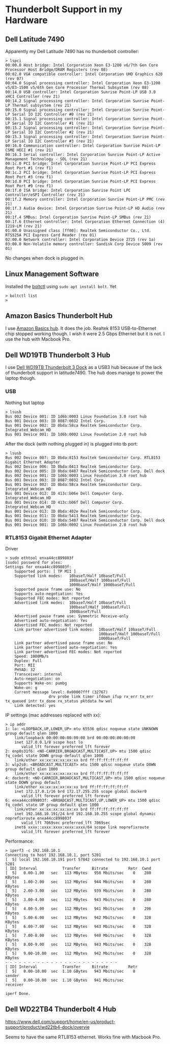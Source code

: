 # Thunderbolt Support in my Hardware

## Dell Latitude 7490

Apparently my Dell Latitude 7490 has no thunderbolt controller:

```
> lspci
00:00.0 Host bridge: Intel Corporation Xeon E3-1200 v6/7th Gen Core Processor Host Bridge/DRAM Registers (rev 08)
00:02.0 VGA compatible controller: Intel Corporation UHD Graphics 620 (rev 07)
00:04.0 Signal processing controller: Intel Corporation Xeon E3-1200 v5/E3-1500 v5/6th Gen Core Processor Thermal Subsystem (rev 08)
00:14.0 USB controller: Intel Corporation Sunrise Point-LP USB 3.0 xHCI Controller (rev 21)
00:14.2 Signal processing controller: Intel Corporation Sunrise Point-LP Thermal subsystem (rev 21)
00:15.0 Signal processing controller: Intel Corporation Sunrise Point-LP Serial IO I2C Controller #0 (rev 21)
00:15.1 Signal processing controller: Intel Corporation Sunrise Point-LP Serial IO I2C Controller #1 (rev 21)
00:15.2 Signal processing controller: Intel Corporation Sunrise Point-LP Serial IO I2C Controller #2 (rev 21)
00:15.3 Signal processing controller: Intel Corporation Sunrise Point-LP Serial IO I2C Controller #3 (rev 21)
00:16.0 Communication controller: Intel Corporation Sunrise Point-LP CSME HECI #1 (rev 21)
00:16.3 Serial controller: Intel Corporation Sunrise Point-LP Active Management Technology - SOL (rev 21)
00:1c.0 PCI bridge: Intel Corporation Sunrise Point-LP PCI Express Root Port #1 (rev f1)
00:1c.2 PCI bridge: Intel Corporation Sunrise Point-LP PCI Express Root Port #3 (rev f1)
00:1d.0 PCI bridge: Intel Corporation Sunrise Point-LP PCI Express Root Port #9 (rev f1)
00:1f.0 ISA bridge: Intel Corporation Sunrise Point LPC Controller/eSPI Controller (rev 21)
00:1f.2 Memory controller: Intel Corporation Sunrise Point-LP PMC (rev 21)
00:1f.3 Audio device: Intel Corporation Sunrise Point-LP HD Audio (rev 21)
00:1f.4 SMBus: Intel Corporation Sunrise Point-LP SMBus (rev 21)
00:1f.6 Ethernet controller: Intel Corporation Ethernet Connection (4) I219-LM (rev 21)
01:00.0 Unassigned class [ff00]: Realtek Semiconductor Co., Ltd. RTS525A PCI Express Card Reader (rev 01)
02:00.0 Network controller: Intel Corporation Device 2725 (rev 1a)
03:00.0 Non-Volatile memory controller: Sandisk Corp Device 5009 (rev 01)
```

No changes when dock is plugged in.

## Linux Management Software

Installed the
[boltctl](https://manpages.ubuntu.com/manpages/jammy/man1/boltctl.1.html)
using `sudo apt install bolt`.  Yet

```
> boltctl list
>
```

## Amazon Basics Thunderbolt Hub

I use [Amazon Basics
hub](https://www.amazon.com/gp/product/B086H3FMPZ/ref=ppx_yo_dt_b_search_asin_title).
It does the job.  Realtek 8153 USB-to-Ethernet chip stopped working though.
I wish it were 2.5 Gbps Ethernet but it is not.  I use the hub with Macbook Pro.

## Dell WD19TB Thunderbolt 3 Hub

I use [Dell WD19TB Thunderbolt 3
Dock](https://www.dell.com/support/home/en-us/product-support/product/dell-wd19tb-dock/docs)
as a USB3 hub because of the lack of thunderbolt support in latitude7490.
The hub does manage to power the laptop though.

### USB

Nothing but laptop

```
> lsusb
Bus 002 Device 001: ID 1d6b:0003 Linux Foundation 3.0 root hub
Bus 001 Device 003: ID 8087:0032 Intel Corp.
Bus 001 Device 002: ID 0bda:58ca Realtek Semiconductor Corp. Integrated_Webcam_HD
Bus 001 Device 001: ID 1d6b:0002 Linux Foundation 2.0 root hub
```

After the dock (with nothing plugged in) is plugged into tb port:

```
> lsusb
Bus 002 Device 007: ID 0bda:8153 Realtek Semiconductor Corp. RTL8153 Gigabit Ethernet Adapter
Bus 002 Device 006: ID 0bda:0413 Realtek Semiconductor Corp.
Bus 002 Device 005: ID 0bda:0487 Realtek Semiconductor Corp. Dell dock
Bus 002 Device 001: ID 1d6b:0003 Linux Foundation 3.0 root hub
Bus 001 Device 003: ID 8087:0032 Intel Corp.
Bus 001 Device 002: ID 0bda:58ca Realtek Semiconductor Corp. Integrated_Webcam_HD
Bus 001 Device 012: ID 413c:b06e Dell Computer Corp. Integrated_Webcam_HD
Bus 001 Device 014: ID 413c:b06f Dell Computer Corp. Integrated_Webcam_HD
Bus 001 Device 013: ID 0bda:402e Realtek Semiconductor Corp.
Bus 001 Device 011: ID 0bda:5413 Realtek Semiconductor Corp.
Bus 001 Device 010: ID 0bda:5487 Realtek Semiconductor Corp. Dell dock
Bus 001 Device 001: ID 1d6b:0002 Linux Foundation 2.0 root hub
```

### RTL8153 Gigabit Ethernet Adapter

Driver

```
> sudo ethtool enxa44cc899803f
[sudo] password for alex:
Settings for enxa44cc899803f:
	Supported ports: [ TP MII ]
	Supported link modes:   10baseT/Half 10baseT/Full
	                        100baseT/Half 100baseT/Full
	                        1000baseT/Half 1000baseT/Full
	Supported pause frame use: No
	Supports auto-negotiation: Yes
	Supported FEC modes: Not reported
	Advertised link modes:  10baseT/Half 10baseT/Full
	                        100baseT/Half 100baseT/Full
	                        1000baseT/Full
	Advertised pause frame use: Symmetric Receive-only
	Advertised auto-negotiation: Yes
	Advertised FEC modes: Not reported
	Link partner advertised link modes:  10baseT/Half 10baseT/Full
	                                     100baseT/Half 100baseT/Full
	                                     1000baseT/Full
	Link partner advertised pause frame use: No
	Link partner advertised auto-negotiation: Yes
	Link partner advertised FEC modes: Not reported
	Speed: 1000Mb/s
	Duplex: Full
	Port: MII
	PHYAD: 32
	Transceiver: internal
	Auto-negotiation: on
	Supports Wake-on: pumbg
	Wake-on: g
	Current message level: 0x00007fff (32767)
			       drv probe link timer ifdown ifup rx_err tx_err tx_queued intr tx_done rx_status pktdata hw wol
	Link detected: yes
```

IP settings (mac addresses replaced with xx):

```
> ip addr
1: lo: <LOOPBACK,UP,LOWER_UP> mtu 65536 qdisc noqueue state UNKNOWN group default qlen 1000
    link/loopback 00:00:00:00:00:00 brd 00:00:00:00:00:00
    inet 127.0.0.1/8 scope host lo
       valid_lft forever preferred_lft forever
2: enp0s31f6: <NO-CARRIER,BROADCAST,MULTICAST,UP> mtu 1500 qdisc fq_codel state DOWN group default qlen 1000
    link/ether xx:xx:xx:xx:xx:xx brd ff:ff:ff:ff:ff:ff
3: wlp2s0: <BROADCAST,MULTICAST> mtu 1500 qdisc noqueue state DOWN group default qlen 1000
    link/ether xx:xx:xx:xx:xx:xx brd ff:ff:ff:ff:ff:ff
4: docker0: <NO-CARRIER,BROADCAST,MULTICAST,UP> mtu 1500 qdisc noqueue state DOWN group default
    link/ether xx:xx:xx:xx:xx:xx brd ff:ff:ff:ff:ff:ff
    inet 172.17.0.1/16 brd 172.17.255.255 scope global docker0
       valid_lft forever preferred_lft forever
6: enxa44cc899803f: <BROADCAST,MULTICAST,UP,LOWER_UP> mtu 1500 qdisc fq_codel state UP group default qlen 1000
    link/ether xx:xx:xx:xx:xx:xx brd ff:ff:ff:ff:ff:ff
    inet 192.168.10.191/24 brd 192.168.10.255 scope global dynamic noprefixroute enxa44cc899803f
       valid_lft 7069sec preferred_lft 7069sec
    inet6 xxxx::xxxx:xxxx:xxxx:xxxx/64 scope link noprefixroute
       valid_lft forever preferred_lft forever
```

Performance:

```
> iperf3 -c 192.168.10.1
Connecting to host 192.168.10.1, port 5201
[  5] local 192.168.10.191 port 57842 connected to 192.168.10.1 port 5201
[ ID] Interval           Transfer     Bitrate         Retr  Cwnd
[  5]   0.00-1.00   sec   113 MBytes   950 Mbits/sec    0    280 KBytes
[  5]   1.00-2.00   sec   112 MBytes   944 Mbits/sec    0    280 KBytes
[  5]   2.00-3.00   sec   112 MBytes   939 Mbits/sec    0    280 KBytes
[  5]   3.00-4.00   sec   112 MBytes   943 Mbits/sec    0    280 KBytes
[  5]   4.00-5.00   sec   112 MBytes   941 Mbits/sec    0    296 KBytes
[  5]   5.00-6.00   sec   112 MBytes   942 Mbits/sec    0    328 KBytes
[  5]   6.00-7.00   sec   112 MBytes   943 Mbits/sec    0    328 KBytes
[  5]   7.00-8.00   sec   112 MBytes   940 Mbits/sec    0    328 KBytes
[  5]   8.00-9.00   sec   112 MBytes   943 Mbits/sec    0    328 KBytes
[  5]   9.00-10.00  sec   112 MBytes   942 Mbits/sec    0    328 KBytes
- - - - - - - - - - - - - - - - - - - - - - - - -
[ ID] Interval           Transfer     Bitrate         Retr
[  5]   0.00-10.00  sec  1.10 GBytes   943 Mbits/sec    0             sender
[  5]   0.00-10.00  sec  1.10 GBytes   941 Mbits/sec                  receiver

iperf Done.
```

## Dell WD22TB4 Thunderbolt 4 Hub

https://www.dell.com/support/home/en-us/product-support/product/wd22tb4-dock/overvie

Seems to have the same RTL8153 ethernet.  Works fine with Macbook Pro.
